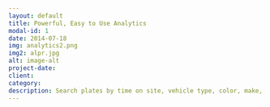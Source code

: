 ```yaml
---
layout: default
title: Powerful, Easy to Use Analytics
modal-id: 1
date: 2014-07-18
img: analytics2.png
img2: alpr.jpg
alt: image-alt
project-date:
client:
category:
description: Search plates by time on site, vehicle type, color, make, etc. Understand who is entering your community and how long they stay. Get notified when a certain vehile arrives or has exceeded their parking time.
---
```

